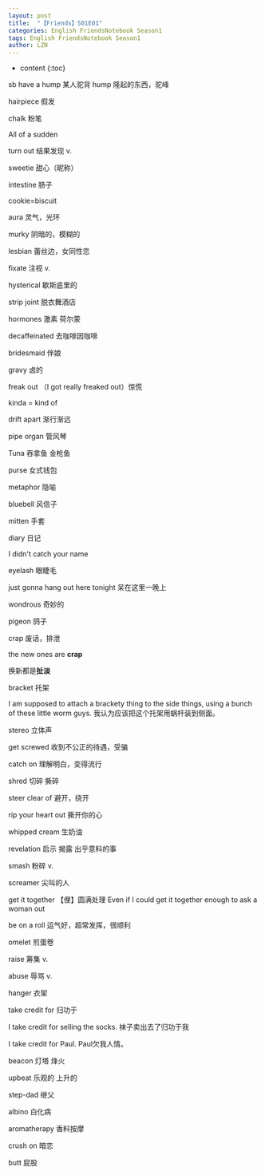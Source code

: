 ```yaml
---
layout: post
title:  "【Friends】S01E01" 
categories: English FriendsNotebook Season1
tags: English FriendsNotebook Season1
author: LZN
---
```


* content
{:toc}

sb have a hump 某人驼背 hump 隆起的东西，驼峰

hairpiece 假发

chalk 粉笔

All of a sudden

turn out 结果发现 v.

sweetie 甜心（昵称）

intestine 肠子

cookie=biscuit

aura 灵气，光环

murky 阴暗的，模糊的

lesbian 蕾丝边，女同性恋

fixate 注视 v.

hysterical 歇斯底里的

strip joint 脱衣舞酒店

hormones 激素 荷尔蒙

decaffeinated 去咖啡因咖啡

bridesmaid 伴娘

gravy 卤的

freak out （I got really freaked out）惊慌

kinda = kind of

drift apart 渐行渐远

pipe organ 管风琴

Tuna 吞拿鱼 金枪鱼

purse 女式钱包

metaphor 隐喻

bluebell 风信子

mitten 手套

diary 日记

I didn't catch your name

eyelash 眼睫毛

just gonna hang out here tonight 呆在这里一晚上

wondrous 奇妙的

pigeon 鸽子

crap 废话，排泄

the new ones are <b>crap</b>

换新都是<b>扯淡</b>

bracket 托架

I am supposed to attach a brackety thing to the side things, using a bunch of these little worm guys. 我认为应该把这个托架用蜗杆装到侧面。

stereo 立体声

get screwed 收到不公正的待遇，受骗

catch on 理解明白，变得流行

shred 切碎 撕碎

steer clear of 避开，绕开

rip your heart out 撕开你的心

whipped cream 生奶油

revelation 启示 揭露 出乎意料的事

smash 粉碎 v.

screamer 尖叫的人

get it together 【俚】圆满处理 Even if I could get it together enough to ask a woman out

be on a roll 运气好，超常发挥，很顺利

omelet 煎蛋卷

raise 筹集 v.

abuse 辱骂 v.

hanger 衣架

take credit for 归功于

I take credit for selling the socks. 袜子卖出去了归功于我

I take credit for Paul. Paul欠我人情。

beacon 灯塔 烽火

upbeat 乐观的 上升的

step-dad 继父

albino 白化病

aromatherapy 香料按摩

crush on 暗恋

butt 屁股

&nbsp;